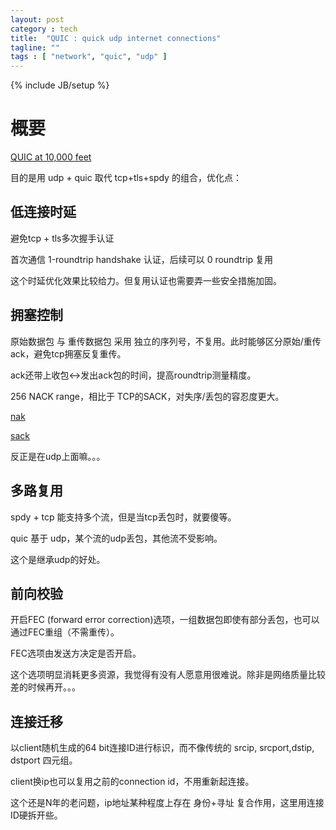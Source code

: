 ```yaml
---
layout: post
category : tech
title:  "QUIC : quick udp internet connections"
tagline: ""
tags : [ "network", "quic", "udp" ] 
---
```

{% include JB/setup %}

# 概要

[QUIC at 10,000 feet](https://docs.google.com/document/d/1gY9-YNDNAB1eip-RTPbqphgySwSNSDHLq9D5Bty4FSU/edit)

目的是用 udp + quic 取代 tcp+tls+spdy 的组合，优化点：

## 低连接时延

避免tcp + tls多次握手认证

首次通信 1-roundtrip handshake 认证，后续可以 0 roundtrip 复用

这个时延优化效果比较给力。但复用认证也需要弄一些安全措施加固。

## 拥塞控制

原始数据包 与 重传数据包 采用 独立的序列号，不复用。此时能够区分原始/重传ack，避免tcp拥塞反复重传。

ack还带上收包<->发出ack包的时间，提高roundtrip测量精度。

256 NACK range，相比于 TCP的SACK，对失序/丢包的容忍度更大。

[nak](https://books.google.com/books?id=9-kAI9-VwDsC&pg=PA297&lpg=PA297&dq=tcp+nak&source=bl&ots=BdWLiplmJu&sig=3uUmJyBeg4PX98X6VpkiJyEksp8&hl=zh-CN&sa=X&ei=fZw_VfD0LIeQyATcs4CoAw&ved=0CE4Q6AEwBg#v=onepage&q=tcp%20nak&f=false)

[sack](http://packetlife.net/blog/2010/jun/17/tcp-selective-acknowledgments-sack/)

反正是在udp上面嘛。。。

## 多路复用

spdy + tcp 能支持多个流，但是当tcp丢包时，就要傻等。

quic 基于 udp，某个流的udp丢包，其他流不受影响。

这个是继承udp的好处。

## 前向校验

开启FEC (forward error correction)选项，一组数据包即使有部分丢包，也可以通过FEC重组（不需重传）。

FEC选项由发送方决定是否开启。

这个选项明显消耗更多资源，我觉得有没有人愿意用很难说。除非是网络质量比较差的时候再开。。。

## 连接迁移

以client随机生成的64 bit连接ID进行标识，而不像传统的 srcip, srcport,dstip, dstport 四元组。

client换ip也可以复用之前的connection id，不用重新起连接。

这个还是N年的老问题，ip地址某种程度上存在 身份+寻址 复合作用，这里用连接ID硬拆开些。
